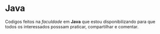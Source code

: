 # Java
Codigos feitos na *faculdade* em **Java** que estou disponibilizando para que todos os interessados posssam praticar, compartilhar e comentar.
